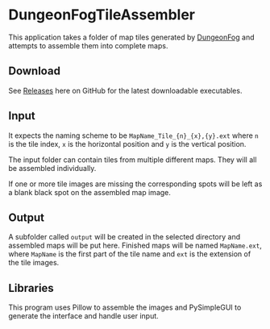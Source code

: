 # DungeonFogTileAssembler

This application takes a folder of map tiles generated by [DungeonFog](https://dungeonfog.com) and attempts to assemble them into complete maps.

## Download
See [Releases](https://github.com/Forecaster/DungeonFogTileAssembler/releases) here on GitHub for the latest downloadable executables.

## Input
It expects the naming scheme to be `MapName_Tile_{n}_{x},{y}.ext` where `n` is the tile index, `x` is the horizontal position and `y` is the vertical position.

The input folder can contain tiles from multiple different maps. They will all be assembled individually.

If one or more tile images are missing the corresponding spots will be left as a blank black spot on the assembled map image.

## Output
A subfolder called `output` will be created in the selected directory and assembled maps will be put here. Finished maps will be named `MapName.ext`, where `MapName` is the first part of the tile name and `ext` is the extension of the tile images.

## Libraries
This program uses Pillow to assemble the images and PySimpleGUI to generate the interface and handle user input.
